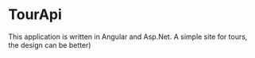 # TourApi
 This application is written in Angular and Asp.Net. A simple site for tours, the design can be better)
